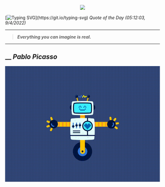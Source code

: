 <p align='center'><img src='https://komarev.com/ghpvc/?username=hungpurdie&label=Total+Vistors&color=brightgreen&style=plastic'></p> 


 [![Typing SVG](https://readme-typing-svg.herokuapp.com?font=Press+Start+2P&color=C2F784&size=35&width=900&height=100&lines=Hello+World%2C+I'm+Hung+!)](https://git.io/typing-svg) 
 _Quote of the Day (05:12:03, 9/4/2022)_
___
>**_Everything you can imagine is real._**
___
## __ **_Pablo Picasso_** 
<p align="center"><img src="src/assets/images/robot-dancing-dribble.gif"/></p>